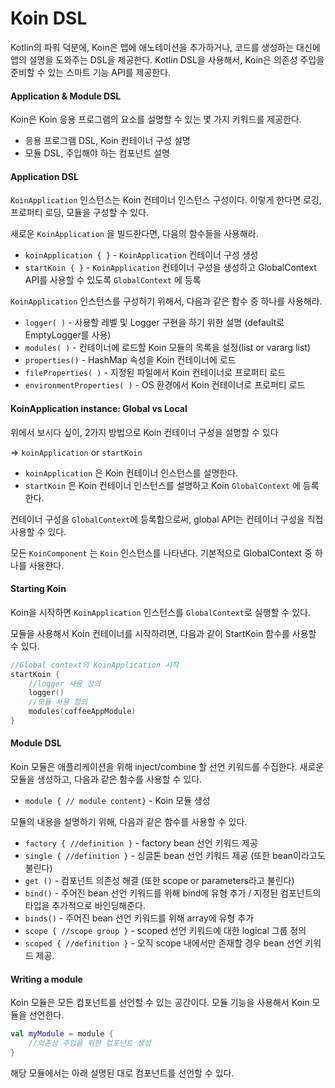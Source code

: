 # Koin DSL

Kotlin의 파워 덕분에, Koin은 앱에 애노테이션을 추가하거나, 코드를 생성하는 대신에 앱의 설명을 도와주는 DSL을 제공한다. Kotlin DSL을 사용해서, Koin은 의존성 주입을 준비할 수 있는 스마트 기능 API를 제공한다.

#### Application & Module DSL

Koin은 Koin 응용 프로그램의 요소를 설명할 수 있는 몇 가지 키워드를 제공한다.

* 응용 프로그램 DSL, Koin 컨테이너 구성 설명
* 모듈 DSL, 주입해야 하는 컴포넌트 설명

#### Application DSL

`KoinApplication` 인스턴스는 Koin 컨테이너 인스턴스 구성이다. 이렇게 한다면 로깅, 프로퍼티 로딩, 모듈을 구성할 수 있다.

새로운 `KoinApplication` 을 빌드한다면, 다음의 함수들을 사용해라.

* `koinApplication { }` - `KoinApplication` 컨테이너 구성 생성
* `startKoin { }` - `KoinApplication` 컨테이너 구성을 생성하고 GlobalContext API를 사용할 수 있도록 `GlobalContext` 에 등록

`KoinApplication` 인스턴스를 구성하기 위해서, 다음과 같은 함수 중 하나를 사용해라.

* `logger( )` - 사용할 레벨 및 Logger 구현을 하기 위한 설명 (default로 EmptyLogger를 사용)
* `modules( )` - 컨테이너에 로드할 Koin 모듈의 목록을 설정(list or vararg list)
* `properties()` - HashMap 속성을 Koin 컨테이너에 로드
* `fileProperties( )` - 지정된 파일에서 Koin 컨테이너로 프로퍼티 로드
* `environmentProperties( )` - OS 환경에서 Koin 컨테이너로 프로퍼티 로드

#### KoinApplication instance: Global vs Local

위에서 보시다 싶이, 2가지 방법으로 Koin 컨테이너 구성을 설명할 수 있다

⇒ `koinApplication` or `startKoin`

* `koinApplication` 은 Koin 컨테이너 인스턴스를 설명한다.
* `startKoin` 은 Koin 컨테이너 인스턴스를 설명하고 Koin `GlobalContext` 에 등록한다.

컨테이너 구성을 `GlobalContext`에 등록함으로써, global API는 컨테이너 구성을 직접 사용할 수 있다.

모든 `KoinComponent` 는 `Koin` 인스턴스를 나타낸다. 기본적으로 GlobalContext 중 하나를 사용한다.

#### Starting Koin

Koin을 시작하면 `KoinApplication` 인스턴스를 `GlobalContext`로 실행할 수 있다.

모듈을 사용해서 Koin 컨테이너를 시작하려면, 다음과 같이 StartKoin 함수를 사용할 수 있다.

```kotlin
//Global context의 KoinApplication 시작
startKoin {
	//logger 사용 정의
	logger()
	//모듈 사용 정의
	modules(coffeeAppModule)
}
```

#### Module DSL

Koin 모듈은 애플리케이션을 위해 inject/combine 할 선언 키워드를 수집한다. 새로운 모듈을 생성하고, 다음과 같은 함수를 사용할 수 있다.

* `module { // module content}` - Koin 모듈 생성

모듈의 내용을 설명하기 위해, 다음과 같은 함수를 사용할 수 있다.

* `factory { //definition }` - factory bean 선언 키워드 제공
* `single { //definition }` - 싱글톤 bean 선언 키워드 제공 (또한 bean이라고도 불린다)
* `get ()` - 컴포넌트 의존성 해결 (또한 scope or parameters라고 불린다)
* `bind()` - 주어진 bean 선언 키워드를 위해 bind에 유형 추가 / 지정된 컴포넌트의 타입을 추가적으로 바인딩해준다.
* `binds()` - 주어진 bean 선언 키워드를 위해 array에 유형 추가
* `scope { //scope group }` - scoped 선언 키워드에 대한 logical 그룹 정의
* `scoped { //definition }` - 오직 scope 내에서만 존재할 경우 bean 선언 키워드 제공.

#### Writing a module

Koin 모듈은 모든 컴포넌트를 선언할 수 있는 공간이다. 모듈 기능을 사용해서 Koin 모듈을 선언한다.

```kotlin
val myModule = module {
	//의존성 주입을 위한 컴포넌트 생성
}
```

해당 모듈에서는 아래 설명된 대로 컴포넌트를 선언할 수 있다.

